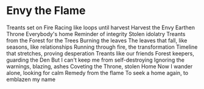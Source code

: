 # Envy the Flame

Treants set on Fire
Racing like loops until harvest
Harvest the Envy
Earthen Throne
Everybody's home
Reminder of integrity
Stolen idolatry
Treants from the Forest for the Trees
Burning the leaves
The leaves that fall, like seasons, like relationships
Running through fire, the transformation
Timeline that stretches, proving desperation
Treants like our friends
Forest keepers, guarding the Den
But I can't keep me from self-destroying
Ignoring the warnings, blazing, ashes
Coveting the Throne, stolen Home
Now I wander alone, looking for calm
Remedy from the flame
To seek a home again, to emblazen my name
